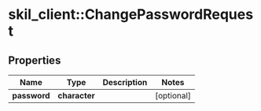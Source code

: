 # skil_client::ChangePasswordRequest

## Properties
Name | Type | Description | Notes
------------ | ------------- | ------------- | -------------
**password** | **character** |  | [optional] 


